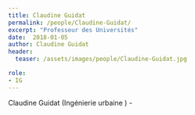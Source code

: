```yaml
---
title: Claudine Guidat
permalink: /people/Claudine-Guidat/
excerpt: "Professeur des Universités"
date:  2018-01-05
author: Claudine Guidat
header:
  teaser: /assets/images/people/Claudine-Guidat.jpg

role:
- IG
---
```


Claudine Guidat
(Ingénierie urbaine ) - 